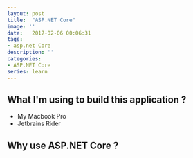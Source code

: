 ```yaml
---
layout: post
title:  "ASP.NET Core"
image: ''
date:   2017-02-06 00:06:31
tags:
- asp.net Core
description: ''
categories:
- ASP.NET Core
series: learn
---
```



## What I'm using to build this application ?

- My Macbook Pro
- Jetbrains Rider

## Why use ASP.NET Core ?

